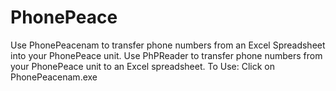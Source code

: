 # PhonePeace
Use PhonePeacenam to transfer phone numbers from an Excel Spreadsheet into your PhonePeace unit.
Use PhPReader to transfer phone numbers from your PhonePeace unit to an Excel spreadsheet.
To Use:
Click on PhonePeacenam.exe
